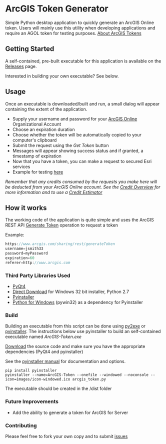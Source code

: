 # ArcGIS Token Generator

Simple Python desktop application to quickly generate an ArcGIS Online token.  Users will mainly use this utility when developing applications and require an AGOL token for testing purposes.  [About ArcGIS Tokens](http://resources.arcgis.com/en/help/main/10.1/index.html#/About_ArcGIS_tokens/0154000005r6000000/)

## Getting Started

A self-contained, pre-built executable for this application is available on the [Releases](https://github.com/amarinelli/arcgis-token/releases) page.

Interested in building your own executable?  See below.

## Usage

Once an executable is downloaded/built and run, a small dialog will appear containing the extent of the application.

- Supply your username and password for your [ArcGIS Online](http://www.arcgis.com/features/) Organizational Account
- Choose an expiration duration
- Choose whether the token will be automatically copied to your computer's clipboard
- Submit the request using the *Get Token* button
- Messages will appear showing success status and if granted, a timestamp of expiration
- Now that you have a token, you can make a request to secured Esri services
 - Example for testing [here](http://hydro.arcgis.com/arcgis/rest/login?redirect=http%3A//hydro.arcgis.com/arcgis/rest/services)
 
 *Remember that any credits consumed by the requests you make here will be deducted from your ArcGIS Online account. See the [Credit Overview](http://www.esri.com/software/arcgis/arcgisonline/credits) for more information and to use a [Credit Estimator](http://www.esri.com/software/arcgis/arcgisonline/credits/estimator)*

## How it works

The working code of the application is quite simple and uses the ArcGIS REST API [Generate Token](http://resources.arcgis.com/en/help/arcgis-rest-api/index.html#/Generate_Token/02r3000000m5000000/) operation to request a token

Example:

```JavaScript
https://www.arcgis.com/sharing/rest/generateToken
username=jsmith33
password=myPassword
expiration=60 
referer=http://www.arcgis.com
```

### Third Party Libraries Used

- [PyQt4](http://www.riverbankcomputing.com/software/pyqt/download)
 - [Direct Download](http://sourceforge.net/projects/pyqt/files/PyQt4/PyQt-4.11.3/PyQt4-4.11.3-gpl-Py2.7-Qt4.8.6-x32.exe/download) for Windows 32 bit installer, Python 2.7
- [Pyinstaller](https://github.com/pyinstaller/pyinstaller/wiki)
- [Python for Windows](http://sourceforge.net/projects/pywin32/) (pywin32) as a dependency for Pyinstaller


### Build

Building an executable from this script can be done using [py2exe](http://www.py2exe.org/) or [pyinstaller](https://github.com/pyinstaller/pyinstaller/wiki).  The instructions below use pyinstaller to build an self-contained executable named *ArcGIS-Token.exe*

[Download](https://github.com/amarinelli/arcgis-token/archive/master.zip) the source code and make sure you have the appropriate dependencies (PyQt4 and pyinstaller)

See the [pyinstaller manual](http://pythonhosted.org/PyInstaller/#using-pyinstaller) for documentation and options.

```Shell
pip install pyinstaller
pyinstaller --name=ArcGIS-Token --onefile --windowed --noconsole --icon=images/icon-windowed.ico arcgis_token.py
```

The executable should be created in the /dist folder

### Future Improvements

- Add the ability to generate a token for ArcGIS for Server

### Contributing

Please feel free to fork your own copy and to submit [issues](https://github.com/amarinelli/arcgis-token/issues)


